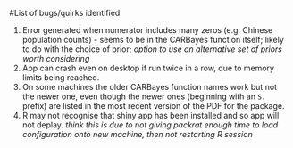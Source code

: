 #List of bugs/quirks identified
1. Error generated when numerator includes many zeros (e.g. Chinese population counts) - seems to be in the CARBayes function itself; 
likely to do with the choice of prior; *option to use an alternative set of priors worth considering*
2. App can crash even on desktop if run twice in a row, due to memory limits being reached. 
3. On some machines the older CARBayes function names work but not the newer one, even though the newer ones (beginning with an 
`S.` prefix) are listed in the most recent version of the PDF for the package.
4. R may not recognise that shiny app has been installed and so app will not deplay. *think this is due to not giving packrat 
enough time to load configuration onto new machine, then not restarting R session*
